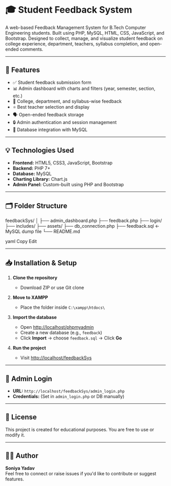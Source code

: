 # 🎓 Student Feedback System

A web-based Feedback Management System for B.Tech Computer Engineering students. Built using PHP, MySQL, HTML, CSS, JavaScript, and Bootstrap. Designed to collect, manage, and visualize student feedback on college experience, department, teachers, syllabus completion, and open-ended comments.

---

## 🔧 Features

- ✅ Student feedback submission form
- 📊 Admin dashboard with charts and filters (year, semester, section, etc.)
- 📌 College, department, and syllabus-wise feedback
- ⭐ Best teacher selection and display
- 🗣️ Open-ended feedback storage
- 🔒 Admin authentication and session management
- 📁 Database integration with MySQL

---

## 💡 Technologies Used

- **Frontend:** HTML5, CSS3, JavaScript, Bootstrap
- **Backend:** PHP 7+
- **Database:** MySQL
- **Charting Library:** Chart.js
- **Admin Panel:** Custom-built using PHP and Bootstrap

---

## 🗂️ Folder Structure

feedbackSys/
│
├── admin_dashboard.php
├── feedback.php
├── login/
├── includes/
├── assets/
├── db_connection.php
├── feedback.sql ← MySQL dump file
└── README.md

yaml
Copy
Edit

---

## 📥 Installation & Setup

1. **Clone the repository**
   - Download ZIP or use Git clone

2. **Move to XAMPP**
   - Place the folder inside `C:\xampp\htdocs\`

3. **Import the database**
   - Open [http://localhost/phpmyadmin](http://localhost/phpmyadmin)
   - Create a new database (e.g., `feedback`)
   - Click **Import** → choose `feedback.sql` → Click **Go**

4. **Run the project**
   - Visit [http://localhost/feedbackSys](http://localhost/feedbackSys)

---

## 🔐 Admin Login

- **URL:** `http://localhost/feedbackSys/admin_login.php`
- **Credentials:** (Set in `admin_login.php` or DB manually)


---

## 📃 License

This project is created for educational purposes. You are free to use or modify it.

---

## 🙋‍♀️ Author

**Soniya Yadav**  
Feel free to connect or raise issues if you'd like to contribute or suggest features.
